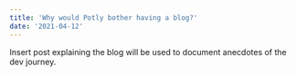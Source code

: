 ```yaml
---
title: 'Why would Potly bother having a blog?'
date: '2021-04-12'
---
```


Insert post explaining the blog will be used to document anecdotes of the dev journey.
